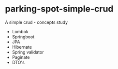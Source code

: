 # parking-spot-simple-crud
A simple crud - concepts study

- Lombok
- Springboot
- JPA
- Hibernate
- Spring validator
- Paginate
- DTO's
